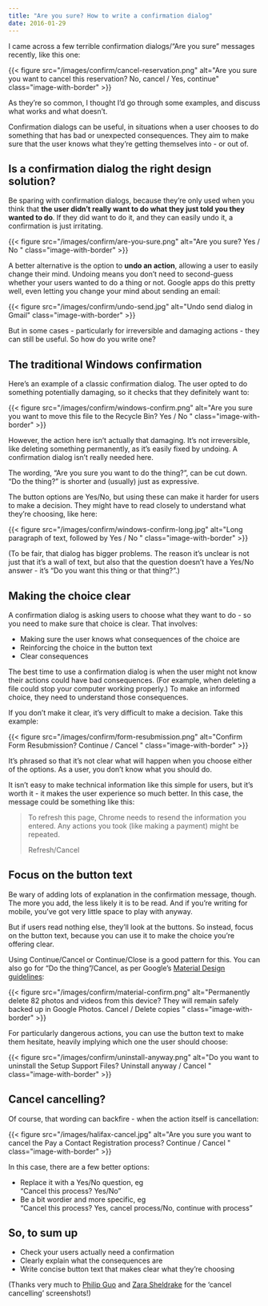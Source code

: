 ```yaml
---
title: "Are you sure? How to write a confirmation dialog"
date: 2016-01-29
---
```


I came across a few terrible confirmation dialogs/“Are you sure” messages recently, like this one:

{{< figure src="/images/confirm/cancel-reservation.png" alt="Are you sure you want to cancel this reservation? No, cancel / Yes, continue" class="image-with-border" >}}

As they’re so common, I thought I’d go through some examples, and discuss what works and what doesn’t. 

Confirmation dialogs can be useful, in situations when a user chooses to do something that has bad or unexpected consequences. They aim to make sure that the user knows what they’re getting themselves into - or out of. 

## Is a confirmation dialog the right design solution?

Be sparing with confirmation dialogs, because they’re only used when you think that **the user didn’t really want to do what they just told you they wanted to do**. If they did want to do it, and they can easily undo it, a confirmation is just irritating.

{{< figure src="/images/confirm/are-you-sure.png" alt="Are you sure? Yes / No " class="image-with-border" >}}

A better alternative is the option to **undo an action**, allowing a user to easily change their mind. Undoing means you don’t need to second-guess whether your users wanted to do a thing or not. Google apps do this pretty well, even letting you change your mind about sending an email:

{{< figure src="/images/confirm/undo-send.jpg" alt="Undo send dialog in Gmail" class="image-with-border" >}}

But in some cases - particularly for irreversible and damaging actions - they can still be useful. So how do you write one?

## The traditional Windows confirmation

Here’s an example of a classic confirmation dialog. The user opted to do something potentially damaging, so it checks that they definitely want to:

{{< figure src="/images/confirm/windows-confirm.png" alt="Are you sure you want to move this file to the Recycle Bin? Yes / No " class="image-with-border" >}}

However, the action here isn’t actually that damaging. It’s not irreversible, like deleting something permanently, as it’s easily fixed by undoing. A confirmation dialog isn’t really needed here.

The wording, “Are you sure you want to do the thing?”, can be cut down. “Do the thing?” is shorter and (usually) just as expressive.

The button options are Yes/No, but using these can make it harder for users to make a decision. They might have to read closely to understand what they’re choosing, like here:

{{< figure src="/images/confirm/windows-confirm-long.jpg" alt="Long paragraph of text, followed by Yes / No " class="image-with-border" >}}

(To be fair, that dialog has bigger problems. The reason it’s unclear is not just that it’s a wall of text, but also that the question doesn’t have a Yes/No answer - it’s “Do you want this thing or that thing?”.)

## Making the choice clear

A confirmation dialog is asking users to choose what they want to do - so you need to make sure that choice is clear. That involves:

- Making sure the user knows what consequences of the choice are
- Reinforcing the choice in the button text
- Clear consequences

The best time to use a confirmation dialog is when the user might not know their actions could have bad consequences. (For example, when deleting a file could stop your computer working properly.) To make an informed choice, they need to understand those consequences. 

If you don’t make it clear, it’s very difficult to make a decision. Take this example:

{{< figure src="/images/confirm/form-resubmission.png" alt="Confirm Form Resubmission? Continue / Cancel " class="image-with-border" >}}

It’s phrased so that it’s not clear what will happen when you choose either of the options. As a user, you don’t know what you should do. 

It isn’t easy to make technical information like this simple for users, but it’s worth it - it makes the user experience so much better. In this case, the message could be something like this:

> To refresh this page, Chrome needs to resend the information you entered. Any actions you took (like making a payment) might be repeated.
> 
> Refresh/Cancel

## Focus on the button text

Be wary of adding lots of explanation in the confirmation message, though. The more you add, the less likely it is to be read. And if you’re writing for mobile, you’ve got very little space to play with anyway. 

But if users read nothing else, they’ll look at the buttons. So instead, focus on the button text, because you can use it to make the choice you’re offering clear.

Using Continue/Cancel or Continue/Close is a good pattern for this. You can also go for “Do the thing”/Cancel, as per Google’s [Material Design guidelines](https://material.io/design/components/dialogs.html#dialogs-alerts):

{{< figure src="/images/confirm/material-confirm.png" alt="Permanently delete 82 photos and videos from this device? They will remain safely backed up in Google Photos. Cancel / Delete copies " class="image-with-border" >}}

For particularly dangerous actions, you can use the button text to make them hesitate, heavily implying which one the user should choose:

{{< figure src="/images/confirm/uninstall-anyway.png" alt="Do you want to uninstall the Setup Support Files? Uninstall anyway / Cancel " class="image-with-border" >}}

## Cancel cancelling?

Of course, that wording can backfire - when the action itself is cancellation:

{{< figure src="/images/halifax-cancel.jpg" alt="Are you sure you want to cancel the Pay a Contact Registration process? Continue / Cancel " class="image-with-border" >}}

In this case, there are a few better options:

- Replace it with a Yes/No question, eg
<br> “Cancel this process? Yes/No”
- Be a bit wordier and more specific, eg
<br> “Cancel this process? Yes, cancel process/No, continue with process”

## So, to sum up

- Check your users actually need a confirmation
- Clearly explain what the consequences are
- Write concise button text that makes clear what they’re choosing

(Thanks very much to [Philip Guo](https://twitter.com/pgbovine) and [Zara Sheldrake](https://twitter.com/zara0_o) for the ‘cancel cancelling’ screenshots!)

